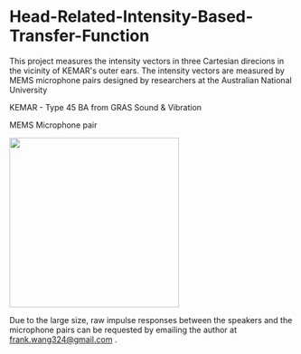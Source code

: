 # Head-Related-Intensity-Based-Transfer-Function

This project measures the intensity vectors in three Cartesian direcions in the vicinity of KEMAR's outer ears. The intensity vectors are measured by MEMS microphone pairs designed by researchers at the Australian National University

KEMAR - Type 45 BA from GRAS Sound & Vibration

MEMS Microphone pair

<img src="https://github.com/FJWang01/Head-Related-Intensity-Based-Transfer-Function/assets/123141141/0bedb1cb-8495-4c09-9b5a-8f4769235264" width="300">

Due to the large size, raw impulse responses between the speakers and the microphone pairs can be requested by emailing the author at frank.wang324@gmail.com . 
